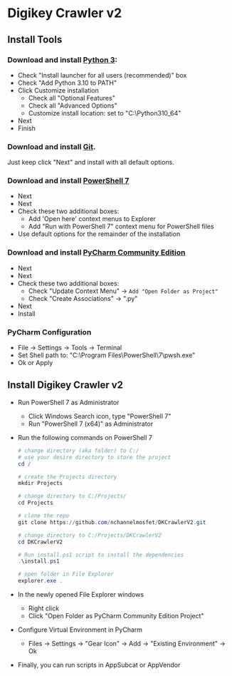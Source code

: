 # Digikey Crawler v2

## Install Tools

### Download and install [Python 3](https://www.python.org/):
- Check "Install launcher for all users (recommended)" box
- Check "Add Python 3.10 to PATH"
- Click Customize installation
    - Check all "Optional Features"
    - Check all "Advanced Options"
    - Customize install location: set to "C:\Python310_64"
- Next
- Finish

### Download and install [Git](https://git-scm.com/downloads).
Just keep click "Next" and install with all default options. 

### Download and install [PowerShell 7](https://docs.microsoft.com/en-us/powershell/scripting/install/installing-powershell-on-windows?view=powershell-7.2)
- Next
- Next
- Check these two additional boxes:
    - Add 'Open here' context menus to Explorer
    - Add "Run with PowerShell 7" context menu for PowerShell files
- Use default options for the remainder of the installation

### Download and install [PyCharm Community Edition](https://www.jetbrains.com/pycharm/)
- Next
- Next
- Check these two additional boxes:
	- Check "Update Context Menu" -> `Add "Open Folder as Project"`
	- Check "Create Associations" -> ".py"
- Next
- Install

### PyCharm Configuration
- File -> Settings -> Tools -> Terminal 
- Set Shell path to: "C:\Program Files\PowerShell\7\pwsh.exe"
- Ok or Apply

## Install Digikey Crawler v2
- Run PowerShell 7 as Administrator 
  - Click Windows Search icon, type "PowerShell 7"
  - Run "PowerShell 7 (x64)" as Administrator
- Run the following commands on PowerShell 7
  ```PowerShell
  # change directory (aka folder) to C:/
  # use your desire directory to store the project
  cd /
  
  # create the Projects directory 
  mkdir Projects
  
  # change directory to C:/Projects/
  cd Projects
  
  # clone the repo
  git clone https://github.com/nchannelmosfet/DKCrawlerV2.git
  
  # change directory to C:/Projects/DKCrawlerV2
  cd DKCrawlerV2
  
  # Run install.ps1 script to install the dependencies
  .\install.ps1
  
  # open folder in File Explorer
  explorer.exe .
  ```
  
- In the newly opened File Explorer windows
  - Right click 
  - Click "Open Folder as PyCharm Community Edition Project"

- Configure Virtual Environment in PyCharm
  - Files -> Settings -> "Gear Icon" -> Add -> "Existing Environment" -> Ok
  
- Finally, you can run scripts in AppSubcat or AppVendor
